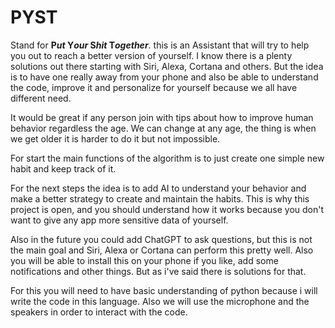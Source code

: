 # PYST
Stand for **P*ut* Y*our* S*hit* T*ogether***. this is an Assistant that will try to help you out to reach a better version of yourself. I know there is a plenty solutions out there starting with Siri, Alexa, Cortana and others. But the idea is to have one really away from your phone and also be able to understand the code, improve it and personalize for yourself because we all have different need.

It would be great if any person join with tips about how to improve human behavior regardless the age. We can change at any age, the thing is when we get older it is harder to do it but not impossible.

For start the main functions of the algorithm is to just create one simple new habit and keep track of it.

For the next steps the idea is to add AI to understand your behavior and make a better strategy to create and maintain the habits. This is why this project is open, and you should understand how it works because you don't want to give any app more sensitive data of yourself.

Also in the future you could add ChatGPT to ask questions, but this is not the main goal and Siri, Alexa or Cortana can perform this pretty well. Also you will be able to install this on your phone if you like, add some notifications and other things. But as i've said there is solutions for that.

For this you will need to have basic understanding of python because i will write the code in this language. Also we will use the microphone and the speakers in order to interact with the code.
